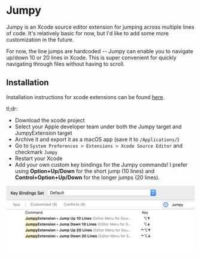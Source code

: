 # Jumpy
Jumpy is an Xcode source editor extension for jumping across multiple lines of code. It's relatively basic for now, but I'd like to add some more customization in the future.

For now, the line jumps are hardcoded -- Jumpy can enable you to navigate up/down 10 or 20 lines in Xcode. This is super convenient for quickly navigating through files without having to scroll.

## Installation

Installation instructions for xcode extensions can be found [here](https://medium.com/@onmyway133/install-xcode-8-source-editor-extension-10c9849e33b0).

tl;dr:

- Download the xcode project
- Select your Apple developer team under both the Jumpy target and JumpyExtension target
- Archive it and export it as a macOS app (save it to `/Applications/`)
- Go to `System Preferences > Extensions > Xcode Source Editor` and checkmark `Jumpy`
- Restart your Xcode
- Add your own custom key bindings for the Jumpy commands! I prefer using **Option+Up/Down** for the short jump (10 lines) and **Control+Option+Up/Down** for the longer jumps (20 lines).

<img src="Images/KeyboardShortcuts.png" alt="Keyboard Shortcuts" />



